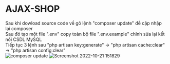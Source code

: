 # AJAX-SHOP
Sau khi dowload source code về gõ lệnh "composer update" để cập nhập lại composer<br>
Sau đó tạo một file ".env" copy toàn bộ file ".env.example" chỉnh sửa lại kết nối CSDL MySQL<br>
Tiếp tục 3 lệnh sau "php artisan key:generate" -> "php artisan cache:clear" -> "php artisan config:clear"<br>
![composer update](https://user-images.githubusercontent.com/92585805/197150919-67f83d3f-1886-4181-b6de-cd3e904ebfd3.png)
![Screenshot 2022-10-21 151829](https://user-images.githubusercontent.com/92585805/197150936-c47d1187-29b1-4549-add2-e716d4ebdad6.png)
